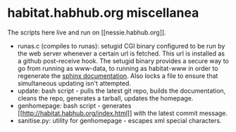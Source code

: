 # habitat.habhub.org miscellanea

The scripts here live and run on [[nessie.habhub.org]].

 - runas.c (compiles to runas): setugid CGI binary configured to be run by
   the web server whenever a certain url is fetched. This url is installed
   as a github post-receive hook. The setugid binary provides a secure way
   to go from running as www-data, to running as habitat-www in order to
   regenerate the [sphinx documentation](http://habitat.habhub.org/).
   Also locks a file to ensure that simultaneous updating isn't attempted.
 - update: bash script - pulls the latest git repo, builds the documentation,
   cleans the repo, generates a tarball, updates the homepage.
 - genhomepage: bash script - generates 
   [[http://habitat.habhub.org/index.html]] with the latest commit message.
 - sanitise.py: utility for genhomepage - escapes xml special characters.

